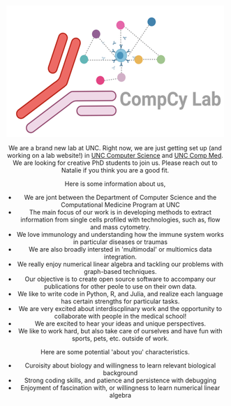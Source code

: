 

<center><img src="/CompCyPng.png" alt="grad1" width="500" height="300"></center> <center> 


We are a brand new lab at UNC. Right now, we are just getting set up (and working on a lab website!) in <a href="https://cs.unc.edu/"> UNC Computer Science</a> and <a href="https://www.med.unc.edu/compmed/"> UNC Comp Med</a>. We are looking for creative PhD students to join us. Please reach out to Natalie if you think you are a good fit. 

Here is some information about us,

* We are jont between the Department of Computer Science and the Computational Medicine Program at UNC
* The main focus of our work is in developing methods to extract information from single cells profiled with technologies, such as, flow and mass cytometry. 
* We love immunology and understanding how the immune system works in particular diseases or traumas
* We are also broadly intersted in 'multimodal' or multiomics data integration. 
* We really enjoy numerical linear algebra and tackling our problems with graph-based techniques. 
* Our objective is to create open source software to accompany our publications for other peole to use on their own data. 
* We like to write code in Python, R, and Julia, and realize each language has certain strengths for particular tasks. 
* We are very excited about interdiscplinary work and the opportunity to collaborate with people in the medical school!
* We are excited to hear your ideas and unique perspectives.
* We like to work hard, but also take care of ourselves and have fun with sports, pets, etc. outside of work. 

Here are some potential 'about you' characteristics.

* Curoisity about biology and willingness to learn relevant biological background
* Strong coding skills, and patience and persistence with debugging
* Enjoyment of fascination with, or willingness to learn numerical linear algebra 


